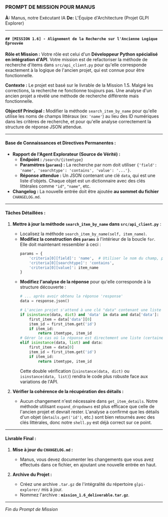 ### **PROMPT DE MISSION POUR MANUS**

**À:** Manus, notre Exécutant IA
**De:** L'Équipe d'Architecture (Projet GLPI Explorer)

---

#### **`## [MISSION 1.6] - Alignement de la Recherche sur l'Ancienne Logique Éprouvée`**

**Rôle et Mission :**
Votre rôle est celui d'un **Développeur Python spécialisé en intégration d'API**. Votre mission est de refactoriser la méthode de recherche d'items dans `src/api_client.py` pour qu'elle corresponde exactement à la logique de l'ancien projet, qui est connue pour être fonctionnelle.

**Contexte :**
Le projet est basé sur le livrable de la Mission 1.5. Malgré les corrections, la recherche ne fonctionne toujours pas. Une analyse d'un ancien projet a révélé une méthode de recherche différente mais fonctionnelle.

**Objectif Principal :**
Modifier la méthode `search_item_by_name` pour qu'elle utilise les noms de champs littéraux (ex: `'name'`) au lieu des ID numériques dans les critères de recherche, et pour qu'elle analyse correctement la structure de réponse JSON attendue.

---

#### **Base de Connaissances et Directives Permanentes :**

*   **Rapport de l'Agent Explorateur (Source de Vérité) :**
    *   **Endpoint :** `/search/{itemtype}`
    *   **Paramètres (`params`) :** La recherche par nom doit utiliser `{'field': 'name', 'searchtype': 'contains', 'value': '...'}`.
    *   **Réponse attendue :** Un JSON contenant une clé `data`, qui est une liste d'objets. Chaque objet est un dictionnaire avec des clés littérales comme `"id"`, `"name"`, etc.
*   **Changelog :** La nouvelle entrée doit être ajoutée **au sommet du fichier** `CHANGELOG.md`.

---

#### **Tâches Détaillées :**

1.  **Mettre à jour la méthode `search_item_by_name` dans `src/api_client.py`** :
    *   Localisez la méthode `search_item_by_name(self, item_name)`.
    *   **Modifiez la construction des `params`** à l'intérieur de la boucle `for`. Elle doit maintenant ressembler à ceci :
        ```python
        params = {
            'criteria[0][field]': 'name',  # Utiliser le nom du champ, pas son ID
            'criteria[0][searchtype]': 'contains',
            'criteria[0][value]': item_name
        }
        ```
    *   **Modifiez l'analyse de la réponse** pour qu'elle corresponde à la structure découverte :
        ```python
        # ... après avoir obtenu la réponse 'response'
        data = response.json()
        
        # L'ancien projet s'attend à une clé "data" contenant une liste
        if isinstance(data, dict) and 'data' in data and data['data']:
            first_item = data['data'][0]
            item_id = first_item.get('id')
            if item_id:
                return itemtype, item_id
        # Gérer le cas où la réponse est directement une liste (certaines versions de l'API)
        elif isinstance(data, list) and data:
            first_item = data[0]
            item_id = first_item.get('id')
            if item_id:
                return itemtype, item_id
        ```
        Cette double vérification (`isinstance(data, dict)` ou `isinstance(data, list)`) rendra le code plus robuste face aux variations de l'API.

2.  **Vérifier la cohérence de la récupération des détails :**
    *   Aucun changement n'est nécessaire dans `get_item_details`. Notre méthode utilisant `expand_dropdowns` est plus efficace que celle de l'ancien projet et devrait rester. L'analyse a confirmé que les détails d'un objet (`details.get('id')`, etc.) sont bien retournés avec des clés littérales, donc notre `shell.py` est déjà correct sur ce point.

---

#### **Livrable Final :**

1.  **Mise à jour du `CHANGELOG.md` :**
    *   Manus, vous devez documenter les changements que vous avez effectués dans ce fichier, en ajoutant une nouvelle entrée en haut.

2.  **Archive du Projet :**
    *   Créez une archive `.tar.gz` de l'intégralité du répertoire `glpi-explorer/` mis à jour.
    *   Nommez l'archive : **`mission_1.6_deliverable.tar.gz`**.

---
*Fin du Prompt de Mission*
